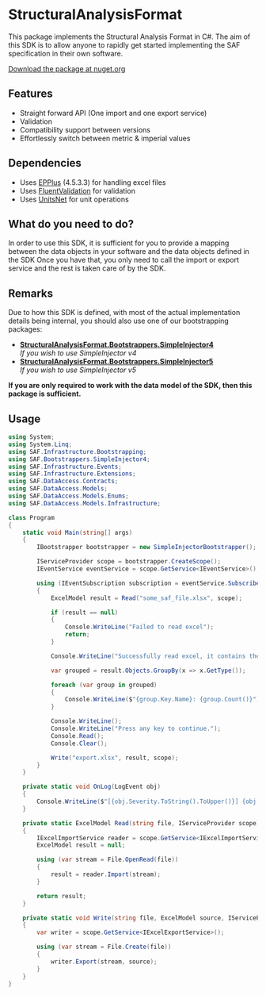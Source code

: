 # StructuralAnalysisFormat
This package implements the Structural Analysis Format in C#. The aim of this SDK is to allow anyone to rapidly get started implementing the SAF specification in their own software.

[Download the package at nuget.org](https://www.nuget.org/packages/StructuralAnalysisFormat)

## Features
- Straight forward API (One import and one export service)
- Validation
- Compatibility support between versions
- Effortlessly switch between metric & imperial values

## Dependencies
- Uses [EPPlus](https://github.com/JanKallman/EPPlus) (4.5.3.3) for handling excel files
- Uses [FluentValidation](https://docs.fluentvalidation.net/en/latest/) for validation
- Uses [UnitsNet](https://github.com/angularsen/UnitsNet) for unit operations

## What do you need to do?
In order to use this SDK, it is sufficient for you to provide a mapping between the data objects in your software and the data objects defined in the SDK
Once you have that, you only need to call the import or export service and the rest is taken care of by the SDK.

## Remarks
Due to how this SDK is defined, with most of the actual implementation details being internal, you should also use one of our bootstrapping packages:
- **[StructuralAnalysisFormat.Bootstrappers.SimpleInjector4](./StructuralAnalysisFormat.Bootstrappers.SimpleInjector4.md)**  
  _If you wish to use SimpleInjector v4_
- **[StructuralAnalysisFormat.Bootstrappers.SimpleInjector5](./StructuralAnalysisFormat.Bootstrappers.SimpleInjector5.md)**  
  _If you wish to use SimpleInjector v5_

**If you are only required to work with the data model of the SDK, then this package is sufficient.**

## Usage
```csharp
using System;
using System.Linq;
using SAF.Infrastructure.Bootstrapping;
using SAF.Bootstrappers.SimpleInjector4;
using SAF.Infrastructure.Events;
using SAF.Infrastructure.Extensions;
using SAF.DataAccess.Contracts;
using SAF.DataAccess.Models;
using SAF.DataAccess.Models.Enums;
using SAF.DataAccess.Models.Infrastructure;

class Program
{
    static void Main(string[] args)
    {
        IBootstrapper bootstrapper = new SimpleInjectorBootstrapper();

        IServiceProvider scope = bootstrapper.CreateScope();
        IEventService eventService = scope.GetService<IEventService>();

        using (IEventSubscription subscription = eventService.Subscribe<LogEvent>(OnLog))
        {
            ExcelModel result = Read("some_saf_file.xlsx", scope);

            if (result == null)
            {
                Console.WriteLine("Failed to read excel");
                return;
            }

            Console.WriteLine("Successfully read excel, it contains the following objects:");

            var grouped = result.Objects.GroupBy(x => x.GetType());

            foreach (var group in grouped)
            {
                Console.WriteLine($"{group.Key.Name}: {group.Count()}");
            }

            Console.WriteLine();
            Console.WriteLine("Press any key to continue.");
            Console.Read();
            Console.Clear();

            Write("export.xlsx", result, scope);
        }
    }

    private static void OnLog(LogEvent obj)
    {
        Console.WriteLine($"[{obj.Severity.ToString().ToUpper()}] {obj.Message}");
    }

    private static ExcelModel Read(string file, IServiceProvider scope)
    {
        IExcelImportService reader = scope.GetService<IExcelImportService>();
        ExcelModel result = null;

        using (var stream = File.OpenRead(file))
        {
            result = reader.Import(stream);
        }

        return result;
    }

    private static void Write(string file, ExcelModel source, IServiceProvider scope)
    {
        var writer = scope.GetService<IExcelExportService>();

        using (var stream = File.Create(file))
        {
            writer.Export(stream, source);
        }
    }
}
```